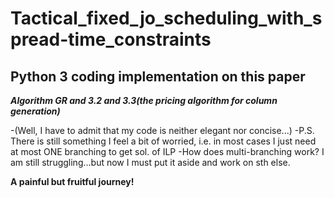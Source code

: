 # Tactical_fixed_jo_scheduling_with_spread-time_constraints
## Python 3 coding implementation on this paper
***Algorithm GR and 3.2 and 3.3(the pricing algorithm for column generation)***

-(Well, I have to admit that my code is neither elegant nor concise...)
-P.S. There is still something I feel a bit of worried, i.e. in most cases I just need at most ONE branching to get sol. of ILP
-How does multi-branching work? I am still struggling...but now I must put it aside and work on sth else.

**A painful but fruitful journey!**
